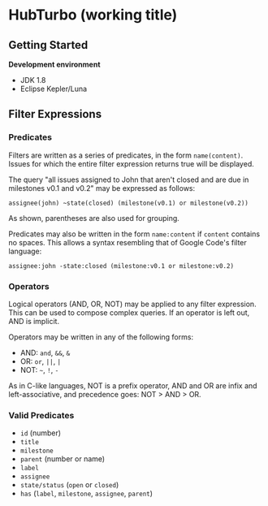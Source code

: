 # HubTurbo (working title)

## Getting Started

**Development environment**

- JDK 1.8
- Eclipse Kepler/Luna

## Filter Expressions

### Predicates

Filters are written as a series of predicates, in the form `name(content)`. Issues for which the entire filter expression returns true will be displayed.

The query "all issues assigned to John that aren't closed and are due in milestones v0.1 and v0.2" may be expressed as follows:

```
assignee(john) ~state(closed) (milestone(v0.1) or milestone(v0.2))
```

As shown, parentheses are also used for grouping.

Predicates may also be written in the form `name:content` if `content` contains no spaces. This allows a syntax resembling that of Google Code's filter language:

```
assignee:john -state:closed (milestone:v0.1 or milestone:v0.2)
```

### Operators

Logical operators (AND, OR, NOT) may be applied to any filter expression. This can be used to compose complex queries. If an operator is left out, AND is implicit.

Operators may be written in any of the following forms:

- AND: `and`, `&&`, `&`
- OR: `or`, `||`, `|`
- NOT: `~`, `!`, `-`

As in C-like languages, NOT is a prefix operator, AND and OR are infix and left-associative, and precedence goes: NOT > AND > OR.

### Valid Predicates

- `id` (number)
- `title`
- `milestone`
- `parent` (number or name)
- `label`
- `assignee`
- `state/status` (`open` or `closed`)
- `has` (`label`, `milestone`, `assignee`, `parent`)
